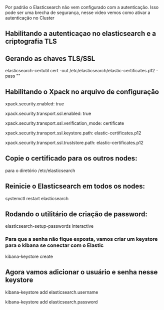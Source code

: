 Por padrão o Elasticsearch não vem configurado com a autenticação. Isso pode ser uma brecha de segurança, nesse video vemos como ativar a autenticação no Cluster

## Habilitando a autenticaçao no elasticsearch e a criptografia TLS



## Gerando as chaves TLS/SSL

elasticsearch-certutil cert -out /etc/elasticsearch/elastic-certificates.p12 -pass ""



## Habilitando o Xpack no arquivo de configuração

xpack.security.enabled: true

xpack.security.transport.ssl.enabled: true

xpack.security.transport.ssl.verification_mode: certificate

xpack.security.transport.ssl.keystore.path: elastic-certificates.p12

xpack.security.transport.ssl.truststore.path: elastic-certificates.p12



## Copie o certificado para os outros nodes:

para o diretório /etc/elasticsearch



## Reinicie o Elasticsearch em todos os nodes:

systemctl restart elasticsearch



## Rodando o utilitário de criação de password:

elasticsearch-setup-passwords interactive



### Para que a senha não fique exposta, vamos criar um keystore para o kibana se conectar com o Elastic

kibana-keystore create



## Agora vamos adicionar o usuário e senha nesse keystore

kibana-keystore add elasticsearch.username

kibana-keystore add elasticsearch.password
